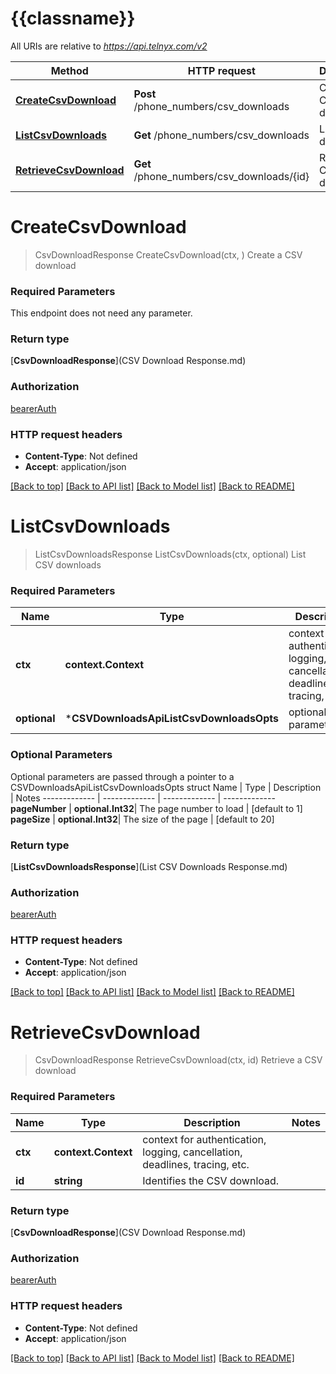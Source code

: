 # {{classname}}

All URIs are relative to *https://api.telnyx.com/v2*

Method | HTTP request | Description
------------- | ------------- | -------------
[**CreateCsvDownload**](CSVDownloadsApi.md#CreateCsvDownload) | **Post** /phone_numbers/csv_downloads | Create a CSV download
[**ListCsvDownloads**](CSVDownloadsApi.md#ListCsvDownloads) | **Get** /phone_numbers/csv_downloads | List CSV downloads
[**RetrieveCsvDownload**](CSVDownloadsApi.md#RetrieveCsvDownload) | **Get** /phone_numbers/csv_downloads/{id} | Retrieve a CSV download

# **CreateCsvDownload**
> CsvDownloadResponse CreateCsvDownload(ctx, )
Create a CSV download

### Required Parameters
This endpoint does not need any parameter.

### Return type

[**CsvDownloadResponse**](CSV Download Response.md)

### Authorization

[bearerAuth](../README.md#bearerAuth)

### HTTP request headers

 - **Content-Type**: Not defined
 - **Accept**: application/json

[[Back to top]](#) [[Back to API list]](../README.md#documentation-for-api-endpoints) [[Back to Model list]](../README.md#documentation-for-models) [[Back to README]](../README.md)

# **ListCsvDownloads**
> ListCsvDownloadsResponse ListCsvDownloads(ctx, optional)
List CSV downloads

### Required Parameters

Name | Type | Description  | Notes
------------- | ------------- | ------------- | -------------
 **ctx** | **context.Context** | context for authentication, logging, cancellation, deadlines, tracing, etc.
 **optional** | ***CSVDownloadsApiListCsvDownloadsOpts** | optional parameters | nil if no parameters

### Optional Parameters
Optional parameters are passed through a pointer to a CSVDownloadsApiListCsvDownloadsOpts struct
Name | Type | Description  | Notes
------------- | ------------- | ------------- | -------------
 **pageNumber** | **optional.Int32**| The page number to load | [default to 1]
 **pageSize** | **optional.Int32**| The size of the page | [default to 20]

### Return type

[**ListCsvDownloadsResponse**](List CSV Downloads Response.md)

### Authorization

[bearerAuth](../README.md#bearerAuth)

### HTTP request headers

 - **Content-Type**: Not defined
 - **Accept**: application/json

[[Back to top]](#) [[Back to API list]](../README.md#documentation-for-api-endpoints) [[Back to Model list]](../README.md#documentation-for-models) [[Back to README]](../README.md)

# **RetrieveCsvDownload**
> CsvDownloadResponse RetrieveCsvDownload(ctx, id)
Retrieve a CSV download

### Required Parameters

Name | Type | Description  | Notes
------------- | ------------- | ------------- | -------------
 **ctx** | **context.Context** | context for authentication, logging, cancellation, deadlines, tracing, etc.
  **id** | **string**| Identifies the CSV download. | 

### Return type

[**CsvDownloadResponse**](CSV Download Response.md)

### Authorization

[bearerAuth](../README.md#bearerAuth)

### HTTP request headers

 - **Content-Type**: Not defined
 - **Accept**: application/json

[[Back to top]](#) [[Back to API list]](../README.md#documentation-for-api-endpoints) [[Back to Model list]](../README.md#documentation-for-models) [[Back to README]](../README.md)

